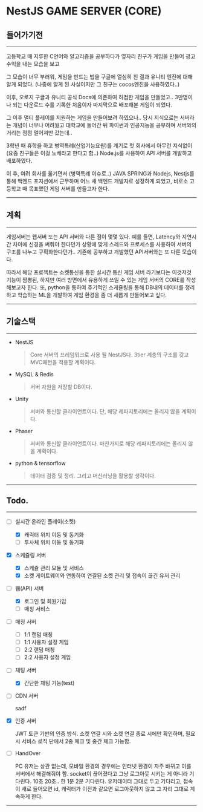 # NestJS GAME SERVER (CORE)

## 들어가기전
***
고등학교 때 지루한 C언어와 알고리즘을 공부하다가 옆자리 친구가 게임을 만들어 광고 수익을 내는 모습을 보고 

그 모습이 너무 부러워, 게임을 만드는 법을 구글에 열심히 친 결과 유니티 엔진에 대해 알게 되었다.
(나중에 알게 된 사실이지만 그 친구는 cocos엔진을 사용하였다..) 

이후, 오로지 구글과 유니티 공식 Docs에 의존하여 허접한 게임을 만들었고.. 3만명이나 되는 다운로드 수를 기록한 처음이자 마지막으로 배포해본 게임이 되었다.

그 이후 멀티 플레이를 지원하는 게임을 만들어보려 하였으나.. 당시 지식으로는 서버라는 개념이 너무나 어려웠고 대학교에 들어간 뒤 파이썬과 인공지능을 공부하며 서버와의 거리는 점점 멀어져만 갔는데..

3학년 때 휴학을 하고 병역특례(산업기능요원)를 계기로 첫 회사에서 아무런 지식없이(요즘 친구들은 이걸 노베라고 한다고 함..) Node.js를 사용하여 API 서버를 개발하고 배포하였다.

이 후, 여려 회사를 옮기면서 (병역특례 이슈로..) JAVA SPRING과 Nodejs, Nestjs를 통해 백엔드 포지션에서 근무하며 어느 새 백엔드 개발자로 성장하게 되었고, 비로소 고등학교 때 목표했던 게임 서버를 만들고자 한다.

***

## 계획

***
게임서버는 웹서버 또는 API 서버와 다른 점이 몇몇 있다.
예를 들면, Latency와 지연시간 차이에 신경을 써줘야 한다던가
상황에 맞게 스레드와 프로세스를 사용하여 서버의 구조를 나누고 구획화한다던가.. 기존에 공부하고 개발했던 API서버와는 또 다른 모습이다.

따라서 해당 프로젝트는 소켓통신을 통한 실시간 통신 게임 서버 라기보다는 이것저것 기능이 짬뽕된, 하지만 여러 방면에서 유용하게 쓰일 수 있는 게임 서버의 CORE를 작성해보고자 한다. 또, python을 통하여 주기적인 스케쥴링을 통해 DB내의 데이터를 정리하고 학습하는 ML을 개발하여 게임 환경을 좀 더 새롭게 만들어보고 싶다.
***

## 기술스택
***
- NestJS
    > Core 서버의 프레임워크로 사용 될 NestJS다. 3tier 계층의  구조를 갖고 MVC패턴을 적용할 계획이다.
- MySQL & Redis
    > 서버 자원을 저장할 DB이다.
- Unity
    > 서버와 통신할 클라이언트이다. 단, 해당 레파지토리에는 올리지 않을 계획이다.
- Phaser
    > 서버와 통신할 클라이언트이다. 마찬가지로 해당 레파지토리에는 올리지 않을 계획이다.
- python & tensorflow
    > 데이터 검증 및 정리. 그리고 머신러닝을 활용할 생각이다.
***

## Todo.
***
- [ ] 실시간 온라인 플레이(소켓)

    - [X] 캐릭터 위치 이동 및 동기화
    - [ ] 투사체 위치 이동 및 동기화

- [X] 스케쥴링 서버

    - [X] 스케쥴 관리 모듈 및 서비스
    - [X] 소켓 게이트웨이와 연동하여 연결된 소켓 관리 및 접속이 끊긴 유저 관리

- [ ] 웹(API) 서버

    - [X] 로그인 및 회원가입
    - [ ] 매칭 서비스

- [ ] 매칭 서버

    - [ ] 1:1 랜덤 매칭
    - [ ] 1:1 사용자 설정 게임
    - [ ] 2:2 랜덤 매칭
    - [ ] 2:2 사용자 설정 게임

- [ ] 채팅 서버

    - [X] 간단한 채팅 기능(test)

- [ ] CDN 서버

    sadf

- [X] 인증 서버

    JWT 토큰 기반의 인증 방식. 소켓 연결 시와 소켓 연결 종료 시에만 확인하며,
    필요 시 서비스 로직 단에서 2중 체크 및 중간 체크 가능함.

- [ ] HandOver

    PC 유저는 상관 없는데, 모바일 환경의 경우에는 인터넷 환경이 자주 바뀌고 이를 서버에서 해결해줘야 함. socket이 끊어졌다고 그냥 로그아웃 시키는 게 아니라 기다린다. 10초 20초.. 한 1분 2분 기다린다. 유저데이터 그대로 두고 기다리고, 접속이 새로 들어오면 id, 캐릭터가 이전과 같으면 로그아웃하지 않고 그 자리 그대로 계속하게 한다. 

***